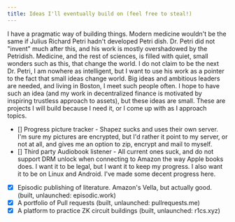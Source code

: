```yaml
---
title: Ideas I'll eventually build on (feel free to steal!)
---
```


I have a pragmatic way of building things. Modern medicine wouldn't be the same if Julius Richard Petri hadn't developed Petri dish. Dr. Petri did not "invent" much after this, and his work is mostly overshadowed by the Petridish. Medicine, and the rest of sciences, is filled with quiet, small wonders such as this, that change the world. I do not claim to be the next Dr. Petri, I am nowhere as intelligent, but I want to use his work as a pointer to the fact that small ideas change world. Big ideas and ambitious leaders are needed, and living in Boston, I meet such people often. I hope to have such an idea (and my work in decentralized finance is motivated by inspiring trustless approach to assets), but these ideas are small. These are projects I will build because I need it, or I come up with as I approach topics.

- [] Progress picture tracker - Shapez sucks and uses their own server. I'm sure my pictures are encrypted, but I'd rather it point to my server, or not at all, and gives me an option to zip, encrypt and mail to myself.
- [] Third party Audiobook listener - All current ones suck, and do not support DRM unlock when connecting to Amazon the way Apple books does. I want it to be legal, but I want it to keep my progress. I also want it to be on Linux and Android. I've made some decent progress here.
- [x] Episodic publishing of literature. Amazon's Vella, but actually good. (built, unlaunched: episodic.work)
- [x] A portfolio of Pull requests (built, unlaunched: pullrequests.me)
- [x] A platform to practice ZK circuit buildings (built, unlaunched: r1cs.xyz)